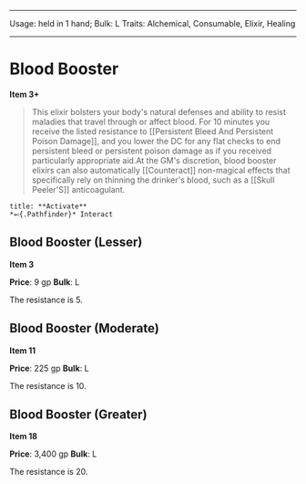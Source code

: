 
---
Usage: held in 1 hand;
Bulk: L
Traits: Alchemical, Consumable, Elixir, Healing

---

# Blood Booster

**Item 3+**

> This elixir bolsters your body's natural defenses and ability to resist maladies that travel through or affect blood. For 10 minutes you receive the listed resistance to [[Persistent Bleed And Persistent Poison Damage]], and you lower the DC for any flat checks to end persistent bleed or persistent poison damage as if you received particularly appropriate aid.At the GM's discretion, blood booster elixirs can also automatically [[Counteract]] non-magical effects that specifically rely on thinning the drinker's blood, such as a [[Skull Peeler'S]] anticoagulant.

```ad-embed-ability
title: **Activate**
*⬻{.Pathfinder}* Interact 
```

## Blood Booster (Lesser)

**Item 3**

**Price**: 9 gp
**Bulk**: L

The resistance is 5.

## Blood Booster (Moderate)

**Item 11**

**Price**: 225 gp
**Bulk**: L

The resistance is 10.

## Blood Booster (Greater)

**Item 18**

**Price**: 3,400 gp
**Bulk**: L

The resistance is 20.
